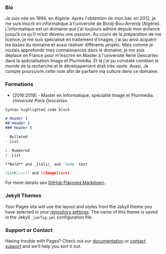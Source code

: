 ### Bio

Je suis née en 1994, en Algérie. Après l'obtention de mon bac en 2012, je me suis inscrit en informatique à l’université de Bordj-Bou-Arreridj (Algérie). L’informatique est un domaine que j'ai toujours admiré depuis mon enfance jusqu’à ce qu’il m’est devenu une passion. Au cours de la préparation de ma licence, je me suis spécialisé en traitement d'images, j'ai pu ainsi acquérir les bases du domaine et aussi réaliser différents projets. Mais comme je voulais approfondir mes connaissances dans le domaine, je me suis déplacé en France pour m’inscrire en Master à l'université René Descartes dans la spécialisation Image et Plurimédia. Et là j'ai pu constaté combien le monde de la recherche et le développement était très vaste. Aussi, Je compte poursuivre cette voie afin de parfaire ma culture dans ce domaine.

### Formations

- [2016:2018] - Master en Informatique, spécialité Image et Plurimédia. _Université Paris Descartes_

```markdown
Syntax highlighted code block

# Header 1
## Header 2
### Header 3

- Bulleted
- List

1. Numbered
2. List

**Bold** and _Italic_ and `Code` text

[Link](url) and ![Image](src)
```

For more details see [GitHub Flavored Markdown](https://guides.github.com/features/mastering-markdown/).

### Jekyll Themes

Your Pages site will use the layout and styles from the Jekyll theme you have selected in your [repository settings](https://github.com/TMed34/TMed34.github.io/settings). The name of this theme is saved in the Jekyll `_config.yml` configuration file.

### Support or Contact

Having trouble with Pages? Check out our [documentation](https://help.github.com/categories/github-pages-basics/) or [contact support](https://github.com/contact) and we’ll help you sort it out.

